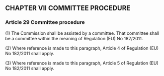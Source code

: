 ## CHAPTER VII COMMITTEE PROCEDURE 

### Article 29 Committee procedure

(1) The Commission shall be assisted by a committee. That committee shall be a committee within the meaning of Regulation (EU) No 182/2011.

(2) Where reference is made to this paragraph, Article 4 of Regulation (EU) No 182/2011 shall apply.

(3) Where reference is made to this paragraph, Article 5 of Regulation (EU) No 182/2011 shall apply.
